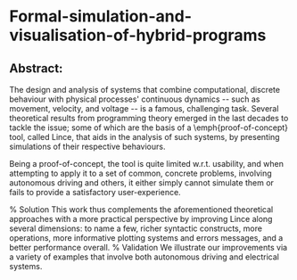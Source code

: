 # Formal-simulation-and-visualisation-of-hybrid-programs

## Abstract:
The design and analysis of systems that combine computational, discrete
behaviour with physical processes' continuous dynamics -- such as movement,
velocity, and voltage -- is a famous, challenging task.  Several theoretical
results from programming theory emerged in the last decades to tackle the
issue; some of which are the basis of a \emph{proof-of-concept} tool, called
Lince, that aids in the analysis of such systems, by presenting simulations of
their respective behaviours.

Being a proof-of-concept, the tool is quite limited w.r.t.  usability, and when
attempting to apply it to a set of common, concrete problems, involving
autonomous driving and others, it either simply cannot simulate them or fails
to provide a satisfactory user-experience.

% Solution
This work thus complements the aforementioned theoretical approaches with a more
practical perspective by improving Lince along several dimensions: to name a
few, richer syntactic constructs, more operations, more informative plotting
systems and errors messages, and a better performance overall.
% Validation
We illustrate our improvements via a variety of examples that involve both
autonomous driving and electrical systems.
